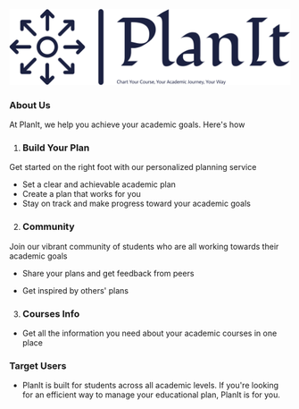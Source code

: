 
![PlanIT logo](public/Resources/logo-no-background.png)
### About Us

At PlanIt, we help you achieve your academic goals. Here's how

1. ### Build Your Plan

Get started on the right foot with our personalized planning service

- Set a clear and achievable academic plan
- Create a plan that works for you
- Stay on track and make progress toward your academic goals

2. ### Community

Join our vibrant community of students who are all working towards their academic goals

- Share your plans and get feedback from peers

- Get inspired by others' plans

3. ### Courses Info

- Get all the information you need about your academic courses in one place

### Target Users

- PlanIt is built for students across all academic levels. If you're looking for an efficient way to manage your educational plan, PlanIt is for you.
